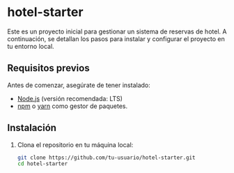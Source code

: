 # hotel-starter

Este es un proyecto inicial para gestionar un sistema de reservas de hotel. A continuación, se detallan los pasos para instalar y configurar el proyecto en tu entorno local.

## Requisitos previos

Antes de comenzar, asegúrate de tener instalado:

- [Node.js](https://nodejs.org/) (versión recomendada: LTS)
- [npm](https://www.npmjs.com/) o [yarn](https://yarnpkg.com/) como gestor de paquetes.

## Instalación

1. Clona el repositorio en tu máquina local:
   ```bash
   git clone https://github.com/tu-usuario/hotel-starter.git
   cd hotel-starter

